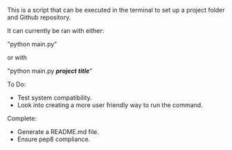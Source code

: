This is a script that can be executed in the terminal to set up a project
folder and Github repository.

It can currently be ran with either:

"python main.py"

or with

"python main.py ***project title***"

To Do:
- Test system compatibility.
- Look into creating a more user friendly way to run the command.

Complete:
- Generate a README.md file. 
- Ensure pep8 compliance. 
